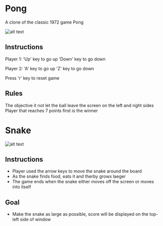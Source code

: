 # Pong
A clone of the classic 1972 game Pong

![alt text](https://github.com/zeelp741/Game-Collection/blob/master/images/pong_game_image.png?raw=true)

## Instructions
Player 1: 'Up' key to go up
          'Down' key to go down
          
Player 2: 'A' key to go up
          'Z' key to go down
          
Press 'r' key to reset game 
          
## Rules
The objective it not let the ball leave the screen on the left and right sides
Player that reaches 7 points first is the winner


# Snake
![alt text](https://github.com/zeelp741/Game-Collection/blob/master/images/snake_game_image.png?raw=true)

## Instructions
- Player used the arrow keys to move the snake around the board
- As the snake finds food, eats it and therby grows laeger
- The game ends when the snake either moves off the screen or moves into itself

## Goal 
- Make the snake as large as possible, score will be displayed on the top-left side of window 
